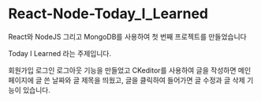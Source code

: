 # React-Node-Today_I_Learned

React와 NodeJS 그리고 MongoDB를 사용하여
첫 번째 프로젝트를 만들었습니다

Today I Learned 라는 주제입니다.

회원가입 로그인 로그아웃 기능을 만들었고
CKeditor를 사용하여 글을 작성하면 메인 페이지에 글 쓴 날짜와 글 제목을 띄웠고,
글을 클릭하여 들어가면 글 수정과 글 삭제 기능이 있습니다.

